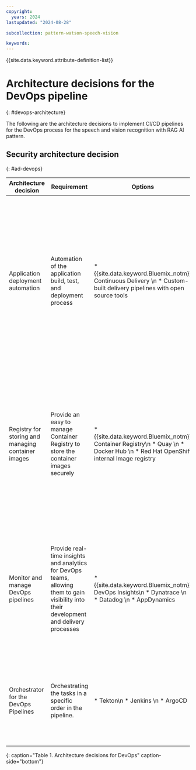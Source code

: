 ```yaml
---
copyright:
  years: 2024
lastupdated: "2024-08-28"

subcollection: pattern-watson-speech-vision

keywords:
---
```

{{site.data.keyword.attribute-definition-list}}

# Architecture decisions for the DevOps pipeline
{: #devops-architecture}

The following are the architecture decisions to implement CI/CD pipelines for the DevOps process for the speech and vision recognition with RAG AI pattern.

## Security architecture decision
{: #ad-devops}

| Architecture decision                                                            | Requirement                                                                                                                                                  | Options                                                                                                | Decision                      | Rationale                                                                                                                                                                                                                                                                                                                                                                                                                                                                                                                                                                                |
| -------------------------------------------------------------------------------- | ------------------------------------------------------------------------------------------------------------------------------------------------------------ | ------------------------------------------------------------------------------------------------------ | ----------------------------- | ---------------------------------------------------------------------------------------------------------------------------------------------------------------------------------------------------------------------------------------------------------------------------------------------------------------------------------------------------------------------------------------------------------------------------------------------------------------------------------------------------------------------------------------------------------------------------------------- |
| Application deployment automation                                                | Automation of the application build, test, and deployment process                                                                                            | * {{site.data.keyword.Bluemix_notm}} Continuous Delivery \n * Custom-built delivery pipelines with open source tools             | {{site.data.keyword.Bluemix_notm}} Continuous Delivery | {{site.data.keyword.Bluemix_notm}} Continuous Delivery is based on the principles of continuous integration and continuous delivery (CI/CD), which involve automating the build, test, and deployment of software applications in a continuous and iterative manner. This approach helps to ensure that applications are developed and delivered quickly and reliably, while also reducing the risk of errors and failures.{{site.data.keyword.Bluemix_notm}} Continuous Delivery is designed to work with a range of development tools and platforms, including {{site.data.keyword.Bluemix_notm}} Foundry, {{site.data.keyword.Bluemix_notm}} Functions, and {{site.data.keyword.Bluemix_notm}} Kubernetes Service. |
| Registry for storing and managing container images                               | Provide an easy to manage Container Registry to store the container images securely                                                                       | * {{site.data.keyword.Bluemix_notm}} Container Registry\n * Quay \n * Docker Hub \n * Red Hat OpenShift internal Image registry | {{site.data.keyword.Bluemix_notm}} Container Registry  | {{site.data.keyword.Bluemix_notm}} Container Registry is a managed service that provides a centralized location for storing and managing container images, including Docker images, Kubernetes images, and other container formats. It's easier to track and manage your images across multiple environments. It integrates with other {{site.data.keyword.Bluemix_notm}} services, such as {{site.data.keyword.Bluemix_notm}} Kubernetes Service, {{site.data.keyword.Bluemix_notm}} Foundry, and {{site.data.keyword.Bluemix_notm}} Functions, to streamline the containerized application development and deployment processes.                                                                                     |
| Monitor and manage DevOps pipelines                                              | Provide real-time insights and analytics for DevOps teams, allowing them to gain visibility into their development and delivery processes | * {{site.data.keyword.Bluemix_notm}} DevOps Insights\n * Dynatrace \n * Datadog \n * AppDynamics                                | {{site.data.keyword.Bluemix_notm}} DevOps Insights     | {{site.data.keyword.Bluemix_notm}} DevOps Insights automatically displays historical data from the {{site.data.keyword.Bluemix_notm}} Continuous Delivery within your toolchain. {{site.data.keyword.Bluemix_notm}} DevOps Insights integrates with other {{site.data.keyword.Bluemix_notm}} services, such as {{site.data.keyword.Bluemix_notm}} Kubernetes Service, {{site.data.keyword.Bluemix_notm}} Foundry, and {{site.data.keyword.Bluemix_notm}} Functions, to provide a comprehensive DevOps platform.                                                                                                                                                                                                                                                |
| Orchestrator for the DevOps Pipelines                                            | Orchestrating the tasks in a specific order in the pipeline.                                                | * Tekton\n * Jenkins \n * ArgoCD                                                                        | Tekton                        | Tekton pipelines are composed of a series of tasks that are run in a specific order, and each task can be customized to perform a specific function, such as building a Docker image, running tests, or deploying to a cloud-based environment. It streamlines the development and delivery processes, improve collaboration and visibility, and reduce errors and downtime.                                                                                                                                                                                                         |

{: caption="Table 1. Architecture decisions for DevOps" caption-side="bottom"}
